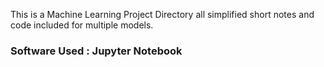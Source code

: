 This is a Machine Learning Project Directory all simplified short notes and code included for multiple models.

### Software Used : Jupyter Notebook
